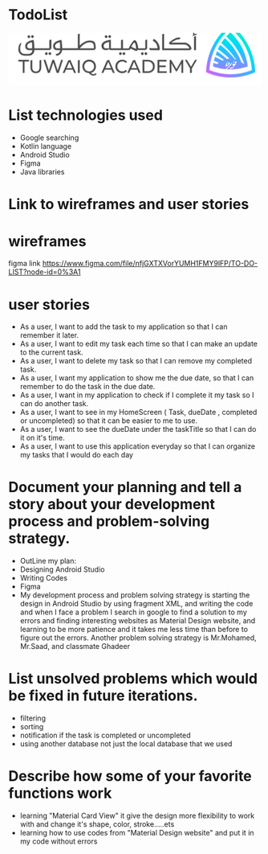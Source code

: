 # TodoList
![img](https://github.com/ibtihala817/TodoList/blob/b38f97ab9fb1f2d8e686ce98d262b5b6c70b326c/img.png)
# List technologies used
 - Google searching 
 - Kotlin language
 - Android Studio 
 - Figma
 - Java libraries 

# Link to wireframes and user stories   
 # wireframes 
   figma link https://www.figma.com/file/nfjGXTXVorYUMH1FMY9lFP/TO-DO-LIST?node-id=0%3A1
 # user stories
  - As a user, I want to add the task to my application so that I can remember it later.
  - As a user, I want to edit my task each time so that I can make an update to the current task.
  - As a user, I want to delete my task so that I can remove my completed task. 
  - As a user, I want my application to show me the due date, so that I can remember to do the task in the due date. 
  - As a user, I want in my application to check if I complete it my task so I can do another task. 
  - As a user, I want to see in my HomeScreen ( Task, dueDate , completed or uncompleted) so that it can be easier to me to use.
  - As a user, I want to see the dueDate under the taskTitle so that I can do it on it's time. 
  - As a user, I want to use this application everyday so that I can organize my tasks that I would do each day 
# Document your planning and tell a story about your development process and problem-solving strategy. 
  - OutLine my plan: 
  - Designing Android Studio
  - Writing Codes 
  - Figma 
  - My development process and problem solving strategy is starting the design in Android Studio by using
 fragment XML, and writing the code and when I face a problem I search in google to find a solution to
 my errors and finding interesting websites as Material Design website, and learning to be more patience 
 and it takes me less time than before to figure out the errors. 
 Another problem solving strategy is Mr.Mohamed, Mr.Saad, and classmate Ghadeer 
# List unsolved problems which would be fixed in future iterations.
 - filtering 
 - sorting 
 - notification if the task is completed or uncompleted 
 - using another database not just the local database that we used 
# Describe how some of your favorite functions work
 - learning "Material Card View" it give the design more flexibility to work with and change it's shape, color, stroke.....ets
 - learning how to use codes from "Material Design website" and put it in my code without errors 